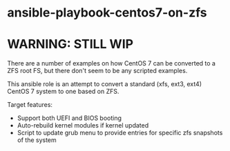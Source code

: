 # ansible-playbook-centos7-on-zfs
# WARNING: STILL WIP

There are a number of examples on how CentOS 7 can be converted to a ZFS root FS, but there don't seem to be any scripted examples.

This ansible role is an attempt to convert a standard (xfs, ext3, ext4) CentOS 7 system to one based on ZFS. 

Target features:
* Support both UEFI and BIOS booting
* Auto-rebuild kernel modules if kernel updated
* Script to update grub menu to provide entries for specific zfs snapshots of the system
